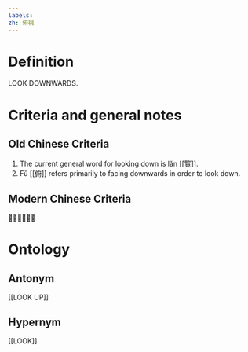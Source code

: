 ```yaml
---
labels: 
zh: 俯視
---
```


# Definition
LOOK DOWNWARDS.
# Criteria and general notes
## Old Chinese Criteria
1. The current general word for looking down is lǎn [[覽]].
2. Fǔ [[俯]] refers primarily to facing downwards in order to look down.
## Modern Chinese Criteria
？？？
# Ontology

## Antonym
[[LOOK UP]]
## Hypernym
[[LOOK]]